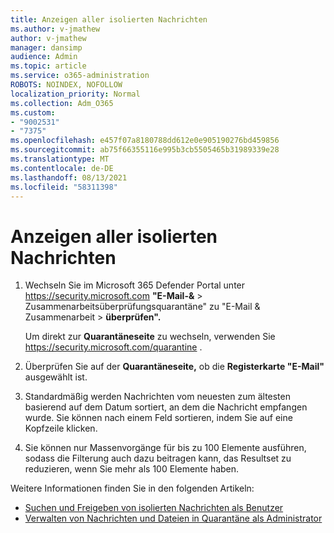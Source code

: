 ```yaml
---
title: Anzeigen aller isolierten Nachrichten
ms.author: v-jmathew
author: v-jmathew
manager: dansimp
audience: Admin
ms.topic: article
ms.service: o365-administration
ROBOTS: NOINDEX, NOFOLLOW
localization_priority: Normal
ms.collection: Adm_O365
ms.custom:
- "9002531"
- "7375"
ms.openlocfilehash: e457f07a8180788dd612e0e905190276bd459856
ms.sourcegitcommit: ab75f66355116e995b3cb5505465b31989339e28
ms.translationtype: MT
ms.contentlocale: de-DE
ms.lasthandoff: 08/13/2021
ms.locfileid: "58311398"
---
```

# <a name="view-all-quarantined-messages"></a>Anzeigen aller isolierten Nachrichten

1. Wechseln Sie im Microsoft 365 Defender Portal unter <https://security.microsoft.com> **"E-Mail-&** \> Zusammenarbeitsüberprüfungsquarantäne" zu "E-Mail & Zusammenarbeit  \> **überprüfen".**

   Um direkt zur **Quarantäneseite** zu wechseln, verwenden Sie <https://security.microsoft.com/quarantine> .

2. Überprüfen Sie auf der **Quarantäneseite,** ob die **Registerkarte "E-Mail"** ausgewählt ist.
3. Standardmäßig werden Nachrichten vom neuesten zum ältesten basierend auf dem Datum sortiert, an dem die Nachricht empfangen wurde. Sie können nach einem Feld sortieren, indem Sie auf eine Kopfzeile klicken.
4. Sie können nur Massenvorgänge für bis zu 100 Elemente ausführen, sodass die Filterung auch dazu beitragen kann, das Resultset zu reduzieren, wenn Sie mehr als 100 Elemente haben.

Weitere Informationen finden Sie in den folgenden Artikeln:

- [Suchen und Freigeben von isolierten Nachrichten als Benutzer](https://docs.microsoft.com/microsoft-365/security/office-365-security/find-and-release-quarantined-messages-as-a-user)
- [Verwalten von Nachrichten und Dateien in Quarantäne als Administrator](https://docs.microsoft.com/microsoft-365/security/office-365-security/manage-quarantined-messages-and-files)
